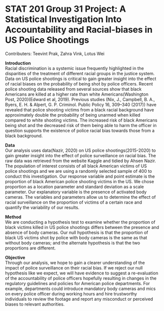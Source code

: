 # STAT 201 Group 31 Project: A Statistical Investigation Into Accountability and Racial-biases in US Police Shootings
Contributers: Teevint Prak, Zahra Vink, Lotus Wei

**Introduction** <br>
Racial discrimination is a systemic issue frequently highlighted in the disparities of the treatment of different racial groups in the justice system. Data on US police shootings is critical to gain greater insight into the effect of racial biases on the probability of being shot by police officers. Recent police shooting data released from several sources show that black Americans are killed at a higher rate than white Americans(Washington Post, 2020)(Edward et al, 2019). Previous studies (Nix, J., Campbell, B. A., Byers, E. H. & Alpert, G. P. Criminol. Public Policy 16, 309–340 (2017)) have revealed that police shooting victims from a black racial background have approximately double the probability of being unarmed when killed compared to white shooting victims. The increased risk of black Americans being shot and the decreased risk of them being able to harm the officer in question supports the existence of police racial bias towards those from a black background.

**Data** <br>
Our analysis uses data(Nazir, 2020) on US police shootings(2015-2020) to gain greater insight into the effect of police surveillance on racial bias. The raw data was retrieved from the website Kaggle and tidied by Ahsen Nazir. The population of interest consists of all black American victims of US police shootings and we are using a randomly selected sample of 400 to conduct this investigation. Our response variable and point estimate is the proportion of black American police shooting victims in the US. We chose proportion as a location parameter and standard deviation as a scale parameter. Our explanatory variable is the presence of activated body cameras. The variables and parameters allow us to determine the effect of racial surveillance on the proportion of victims of a certain race and quantify the variability of our results.

**Method** <br>
We are conducting a hypothesis test to examine whether the proportion of black victims killed in US police shootings differs between the presence and absence of body cameras. Our null hypothesis is that the proportion of black US victims shot by police with body cameras is the same as that without body cameras; and the alternate hypothesis is that the two proportions are different.

**Objective** <br>
Through our analysis, we hope to gain a clearer understanding of the impact of police surveillance on their racial bias. If we reject our null hypothesis like we expect, we will have evidence to suggest a re-evaluation of the accountability of police officers hopefully resulting in changes in the regulatory guidelines and policies for American police departments. For example, departments could introduce mandatory body cameras and mics on every police officer during working hours and hire trustworthy individuals to review the footage and report any misconduct or perceived biases to relevant authorities.

